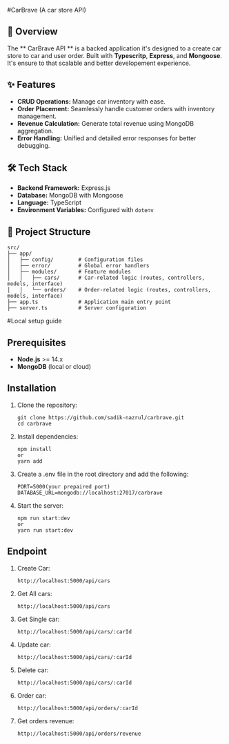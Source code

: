 #CarBrave (A car store API)

## 🚗 Overview

The ** CarBrave API ** is a backed application it's designed to a create car store to car and user order. Built with **Typescritp**, **Express**, and **Mongoose**. It's ensure to that scalable and better developement experience.

## ✨ Features

- **CRUD Operations:** Manage car inventory with ease.
- **Order Placement:** Seamlessly handle customer orders with inventory management.
- **Revenue Calculation:** Generate total revenue using MongoDB aggregation.
- **Error Handling:** Unified and detailed error responses for better debugging.

## 🛠️ Tech Stack

- **Backend Framework:** Express.js
- **Database:** MongoDB with Mongoose
- **Language:** TypeScript
- **Environment Variables:** Configured with `dotenv`

## 📁 Project Structure

```plaintext
src/
├── app/
│   ├── config/        # Configuration files
│   ├── error/         # Global error handlers
│   ├── modules/       # Feature modules
│   │   ├── cars/      # Car-related logic (routes, controllers, models, interface)
│   │   └── orders/    # Order-related logic (routes, controllers, models, interface)
├── app.ts             # Application main entry point
├── server.ts          # Server configuration

```

#Local setup guide

## Prerequisites

- **Node.js** >= 14.x
- **MongoDB** (local or cloud)

## Installation

1. Clone the repository:

   ```
   git clone https://github.com/sadik-nazrul/carbrave.git
   cd carbrave

   ```

2. Install dependencies:

   ```
   npm install
   or
   yarn add

   ```

3. Create a .env file in the root directory and add the following:

   ```
   PORT=5000(your prepaired port)
   DATABASE_URL=mongodb://localhost:27017/carbrave
   ```

4. Start the server:

   ```
   npm run start:dev
   or
   yarn run start:dev
   ```

## Endpoint

1. Create Car:

   ```
   http://localhost:5000/api/cars
   ```

2. Get All cars:

   ```
   http://localhost:5000/api/cars
   ```

3. Get Single car:

   ```
   http://localhost:5000/api/cars/:carId
   ```

4. Update car:

   ```
   http://localhost:5000/api/cars/:carId
   ```

5. Delete car:

   ```
   http://localhost:5000/api/cars/:carId
   ```

6. Order car:

   ```
   http://localhost:5000/api/orders/:carId
   ```

7. Get orders revenue:

   ```
   http://localhost:5000/api/orders/revenue
   ```
